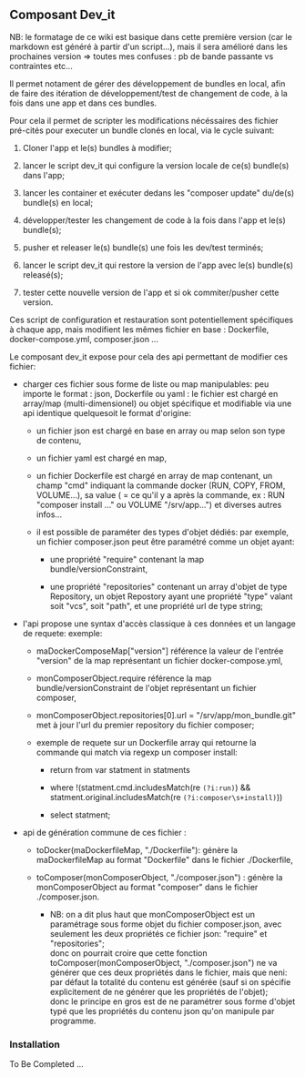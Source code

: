 ## Composant Dev_it

NB: le formatage de ce wiki est basique dans cette première version (car le markdown est généré à partir d'un script...), mais il sera amélioré dans les prochaines version => toutes mes confuses : pb de bande passante vs contraintes etc...

Il permet notament de gérer des développement de bundles en local, afin de faire des itération de développement/test de changement de code, à la fois dans une app et dans ces bundles.

Pour cela il permet de scripter les modifications nécéssaires des fichier pré-cités pour executer un bundle clonés en local, via le cycle suivant:

1. Cloner l'app et le(s) bundles à modifier;



  
2. lancer le script dev_it qui configure la version locale de ce(s) bundle(s) dans l'app;



  
3. lancer les container et exécuter dedans les "composer update" du/de(s) bundle(s) en local;



  
4. développer/tester les changement de code à la fois dans l'app et le(s) bundle(s);



  
5. pusher et releaser le(s) bundle(s) une fois les dev/test terminés;



  
6. lancer le script dev_it qui restore la version de l'app avec le(s) bundle(s) releasé(s);



  
7. tester cette nouvelle version de l'app et si ok commiter/pusher cette version.



  




Ces script de configuration et restauration sont potentiellement spécifiques à chaque app, mais modifient les mêmes fichier en base : Dockerfile, docker-compose.yml, composer.json ...

Le composant dev_it expose pour cela des api permettant de modifier ces fichier:

* charger ces fichier sous forme de liste ou map manipulables: peu importe le format : json, Dockerfile ou yaml : le fichier est chargé en array/map (multi-dimensionel) ou objet spécifique et modifiable via une api identique quelquesoit le format d'origine:

    * un fichier json est chargé en base en array ou map selon son type de contenu,



  
    * un fichier yaml est chargé en map, 



  
    * un fichier Dockerfile est chargé en array de map contenant, un champ "cmd" indiquant la commande docker (RUN, COPY, FROM, VOLUME...), sa value ( = ce qu'il y a après la commande, ex : RUN "composer install ..." ou VOLUME "/srv/app...") et diverses autres infos...



  
    * il est possible de paraméter des types d'objet dédiés: par exemple, un fichier composer.json peut être paramétré comme un objet ayant:

        * une propriété "require" contenant la map bundle/versionConstraint,



  
        * une propriété "repositories" contenant un array d'objet de type Repository, un objet Repostory ayant une propriété "type" valant soit "vcs", soit "path", et une propriété url de type string;



  






  






  
* l'api propose une syntax d'accès classique à ces données et un langage de requete: exemple: 

    * maDockerComposeMap["version"] référence la valeur de l'entrée "version" de la map représentant un fichier docker-compose.yml,



  
    * monComposerObject.require référence la map bundle/versionConstraint de l'objet représentant un fichier composer,



  
    * monComposerObject.repositories[0].url = "/srv/app/mon_bundle.git" met à jour l'url du premier repository du fichier composer;



  
    * exemple de requete sur un Dockerfile array qui retourne la commande qui match via regexp un composer install:

        * return from var statment in statments



  
        *  where !(statment.cmd.includesMatch(re `(?i:run)`) && statment.original.includesMatch(re `(?i:composer\s+install)`))



  
        *  select statment;



  






  






  
* api de génération commune de ces fichier :

    * toDocker(maDockerfileMap, "./Dockerfile"): génère la maDockerfileMap au format "Dockerfile" dans le fichier ./Dockerfile,



  
    * toComposer(monComposerObject, "./composer.json") : génère la monComposerObject au format "composer" dans le fichier ./composer.json.

        * NB: on a dit plus haut que monComposerObject est un paramétrage sous forme objet du fichier composer.json, avec seulement les deux propriétés ce fichier json: "require" et "repositories";  
donc on pourrait croire que cette fonction toComposer(monComposerObject, "./composer.json") ne va générer que ces deux propriétés dans le fichier, mais que neni: par défaut la totalité du contenu est générée (sauf si on spécifie explicitement de ne générer que les propriétés de l'objet);  
donc le principe en gros est de ne paramétrer sous forme d'objet typé que les propriétés du contenu json qu'on manipule par programme.



  






  






  




### Installation

To Be Completed ...
